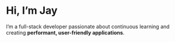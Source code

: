 # Hi, I’m **Jay**

I’m a full-stack developer passionate about continuous learning and creating **performant, user-friendly applications**.
